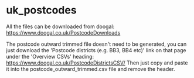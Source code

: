 # uk_postcodes

All the files can be downloaded from doogal:
https://www.doogal.co.uk/PostcodeDownloads

The postcode outward trimmed file doesn't need to be generated, you can just download the 'Postcode districts (e.g. BB3, BB4 etc)' link on that page under the 'Overview CSVs' heading:
https://www.doogal.co.uk/PostcodeDistrictsCSV/
Then just copy and paste it into the postcode_outward_trimmed.csv file and remove the header.
